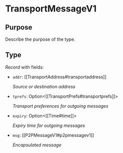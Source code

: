 # TransportMessageV1

## Purpose

<!-- --8<-- [start:purpose] -->
Describe the purpose of the type.
<!-- --8<-- [end:purpose] -->

## Type

<!-- --8<-- [start:type] -->
<div class="type" markdown>

*Record* with fields:

- `addr`: [[TransportAddress#transportaddress]]

  *Source or destination address*

- `tprefs`: Option\<[[TransportPrefs#transportprefs]]\>

  *Transport preferences for outgoing messages*

- `expiry`: Option\<[[Time#time]]\>

  *Expiry time for outgoing messages*

- `msg`: [[P2PMessageV1#p2pmessagev1]]

  *Encapsulated message*

</div>
<!-- --8<-- [end:type] -->

